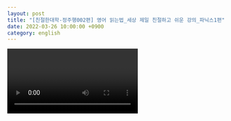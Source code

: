 ```yaml
---
layout: post
title: "[친절한대학-정주행002편] 영어 읽는법_세상 제일 친절하고 쉬운 강의_파닉스1편"
date: 2022-03-26 10:00:00 +0900
category: english
---
```


<div class="video-container">
    <video id="player" class="video-js vjs-default-skin vjs-big-play-centered" data-json="/public/json/정주행002편. 영어 읽는법_세상 제일 친절하고 쉬운 강의_파닉스2편.json"></video>
</div>
